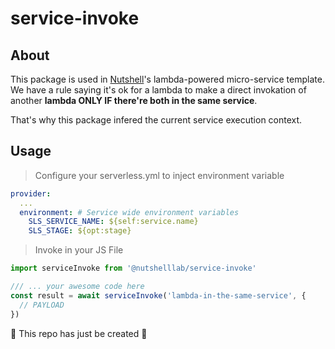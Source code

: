 # service-invoke

## About

This package is used in [Nutshell](https://nutshell-lab.com)'s lambda-powered micro-service template. We have a rule saying it's ok for a lambda to make a direct invokation of another **lambda ONLY IF there're both in the same service**.

That's why this package infered the current service execution context.

## Usage

> Configure your serverless.yml to inject environment variable

```yaml
provider:
  ...
  environment: # Service wide environment variables
    SLS_SERVICE_NAME: ${self:service.name} 
    SLS_STAGE: ${opt:stage} 
```


> Invoke in your JS File

```js
import serviceInvoke from '@nutshelllab/service-invoke'

/// ... your awesome code here
const result = await serviceInvoke('lambda-in-the-same-service', {
  // PAYLOAD
})

```


:construction: This repo has just be created :construction:
